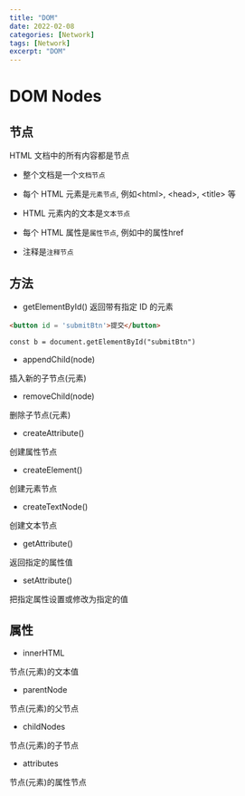 ```yaml
---
title: "DOM"
date: 2022-02-08
categories: [Network]
tags: [Network]
excerpt: "DOM"
---
```


# DOM Nodes

## 节点

HTML 文档中的所有内容都是节点

- 整个文档是一个`文档节点`

- 每个 HTML 元素是`元素节点`, 例如\<html>, \<head>, \<title> 等

- HTML 元素内的文本是`文本节点`

- 每个 HTML 属性是`属性节点`, 例如<a>中的属性href
  
- 注释是`注释节点`

## 方法

- getElementById() 返回带有指定 ID 的元素

```html
<button id = 'submitBtn'>提交</button>

const b = document.getElementById("submitBtn")
```

- appendChild(node)

插入新的子节点(元素)

- removeChild(node)

删除子节点(元素)

- createAttribute()

创建属性节点

- createElement()

创建元素节点

- createTextNode()

创建文本节点

- getAttribute()

返回指定的属性值

- setAttribute()

把指定属性设置或修改为指定的值

## 属性

- innerHTML

节点(元素)的文本值

- parentNode

节点(元素)的父节点

- childNodes

节点(元素)的子节点

- attributes

节点(元素)的属性节点
